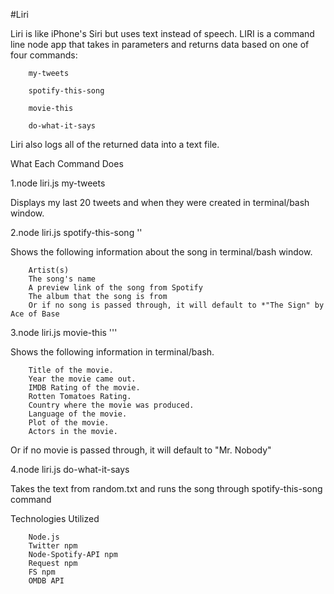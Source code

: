 #Liri

Liri is like iPhone's Siri but uses text instead of speech. LIRI is a command line node app that takes in parameters and returns data based on one of four commands:

        my-tweets

        spotify-this-song

        movie-this

        do-what-it-says

Liri also logs all of the returned data into a text file.

What Each Command Does

1.node liri.js my-tweets

Displays my last 20 tweets and when they were created in terminal/bash window.

2.node liri.js spotify-this-song '<song name>'

Shows the following information about the song in terminal/bash window.

        Artist(s)
        The song's name
        A preview link of the song from Spotify
        The album that the song is from
        Or if no song is passed through, it will default to *"The Sign" by Ace of Base

3.node liri.js movie-this ''<movie name>'

Shows the following information in terminal/bash.

        Title of the movie.
        Year the movie came out.
        IMDB Rating of the movie.
        Rotten Tomatoes Rating.
        Country where the movie was produced.
        Language of the movie.
        Plot of the movie.
        Actors in the movie.

Or if no movie is passed through, it will default to "Mr. Nobody"

4.node liri.js do-what-it-says

Takes the text from random.txt and runs the song through spotify-this-song command

Technologies Utilized

        Node.js
        Twitter npm
        Node-Spotify-API npm
        Request npm
        FS npm
        OMDB API

